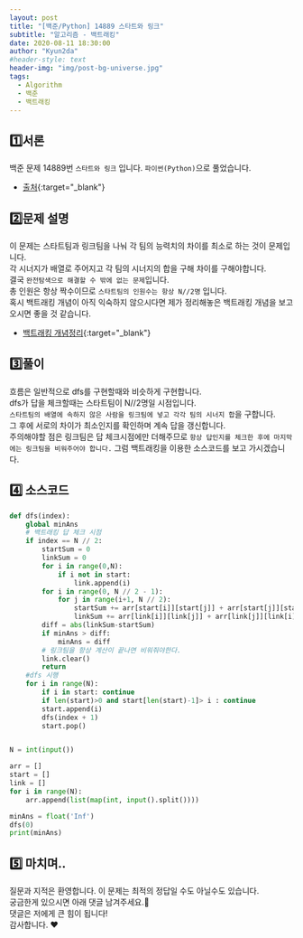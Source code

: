 ```yaml
---
layout: post
title: "[백준/Python] 14889 스타트와 링크"
subtitle: "알고리즘 - 백트래킹"
date: 2020-08-11 18:30:00
author: "Kyun2da"
#header-style: text
header-img: "img/post-bg-universe.jpg"
tags:
  - Algorithm
  - 백준
  - 백트래킹
---
```


## 1️⃣서론

백준 문제 14889번 `스타트와 링크` 입니다. `파이썬(Python)`으로 풀었습니다.

- [출처](https://www.acmicpc.net/problem/14889){:target="\_blank"}

## 2️⃣문제 설명

이 문제는 스타트팀과 링크팀을 나눠 각 팀의 능력치의 차이를 최소로 하는 것이 문제입니다.  
각 시너지가 배열로 주어지고 각 팀의 시너지의 합을 구해 차이를 구해야합니다.  
결국 `완전탐색으로 해결할 수 밖에 없는 문제`입니다.  
총 인원은 항상 짝수이므로 `스타트팀의 인원수는 항상 N//2명` 입니다.  
혹시 백트래킹 개념이 아직 익숙하지 않으시다면 제가 정리해놓은 백트래킹 개념을 보고 오시면 좋을 것 같습니다.

- [백트래킹 개념정리](https://kyun2da.github.io/2020/08/10/backTracking/){:target="\_blank"}

## 3️⃣풀이

흐름은 일반적으로 dfs를 구현할때와 비슷하게 구현합니다.  
dfs가 답을 체크할때는 스타트팀이 N//2명일 시점입니다.  
`스타트팀의 배열에 속하지 않은 사람을 링크팀에 넣고 각각 팀의 시너지 합`을 구합니다.  
그 후에 서로의 차이가 최소인지를 확인하며 계속 답을 갱신합니다.  
주의해야할 점은 링크팀은 답 체크시점에만 더해주므로 `항상 답인지를 체크한 후에 마지막에는 링크팀을 비워주어야 합니다.`
그럼 백트래킹을 이용한 소스코드를 보고 가시겠습니다.

## 4️⃣ 소스코드

```python
def dfs(index):
    global minAns
    # 백트래킹 답 체크 시점
    if index == N // 2:
        startSum = 0
        linkSum = 0
        for i in range(0,N):
            if i not in start:
                link.append(i)
        for i in range(0, N // 2 - 1):
            for j in range(i+1, N // 2):
                startSum += arr[start[i]][start[j]] + arr[start[j]][start[i]]
                linkSum += arr[link[i]][link[j]] + arr[link[j]][link[i]]
        diff = abs(linkSum-startSum)
        if minAns > diff:
            minAns = diff
        # 링크팀을 항상 계산이 끝나면 비워줘야한다.
        link.clear()
        return
    #dfs 시행
    for i in range(N):
        if i in start: continue
        if len(start)>0 and start[len(start)-1]> i : continue
        start.append(i)
        dfs(index + 1)
        start.pop()


N = int(input())

arr = []
start = []
link = []
for i in range(N):
    arr.append(list(map(int, input().split())))

minAns = float('Inf')
dfs(0)
print(minAns)
```

## 5️⃣ 마치며..

질문과 지적은 환영합니다. 이 문제는 최적의 정답일 수도 아닐수도 있습니다.  
궁금한게 있으시면 아래 댓글 남겨주세요.🙏  
댓글은 저에게 큰 힘이 됩니다!  
감사합니다. ❤️
